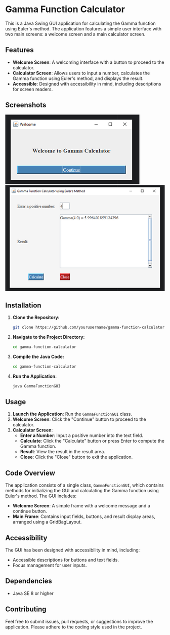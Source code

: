 # Gamma Function Calculator

This is a Java Swing GUI application for calculating the Gamma function using Euler's method. The application features a simple user interface with two main screens: a welcome screen and a main calculator screen.

## Features

- **Welcome Screen**: A welcoming interface with a button to proceed to the calculator.
- **Calculator Screen**: Allows users to input a number, calculates the Gamma function using Euler's method, and displays the result.
- **Accessible**: Designed with accessibility in mind, including descriptions for screen readers.

## Screenshots

![Welcome Screen](screenshots/welcome.PNG)
![Calculator Screen](screenshots/Calculation.png)

## Installation

1. **Clone the Repository:**
   ```bash
   git clone https://github.com/yourusername/gamma-function-calculator.git
2. **Navigate to the Project Directory:**
   ```bash
   cd gamma-function-calculator
3. **Compile the Java Code:**
   ```bash
   cd gamma-function-calculator
4. **Run the Application:**
   ```bash
   java GammaFunctionGUI

## Usage

1. **Launch the Application**: Run the `GammaFunctionGUI` class.
2. **Welcome Screen**: Click the "Continue" button to proceed to the calculator.
3. **Calculator Screen**:
   - **Enter a Number**: Input a positive number into the text field.
   - **Calculate**: Click the "Calculate" button or press Enter to compute the Gamma function.
   - **Result**: View the result in the result area.
   - **Close**: Click the "Close" button to exit the application.

## Code Overview

The application consists of a single class, `GammaFunctionGUI`, which contains methods for initializing the GUI and calculating the Gamma function using Euler's method. The GUI includes:

- **Welcome Screen**: A simple frame with a welcome message and a continue button.
- **Main Frame**: Contains input fields, buttons, and result display areas, arranged using a GridBagLayout.

## Accessibility

The GUI has been designed with accessibility in mind, including:

- Accessible descriptions for buttons and text fields.
- Focus management for user inputs.

## Dependencies

- Java SE 8 or higher

## Contributing

Feel free to submit issues, pull requests, or suggestions to improve the application. Please adhere to the coding style used in the project.

